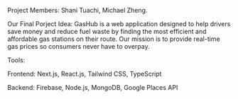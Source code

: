 Project Members: Shani Tuachi, Michael Zheng. 

Our Final Porject Idea: GasHub is a web application designed to help drivers save money and reduce fuel waste by finding the most efficient and affordable gas stations on their route. 
Our mission is to provide real-time gas prices so consumers never have to overpay.

Tools:

Frontend:
Next.js,
React.js,
Tailwind CSS,
TypeScript

Backend:
Firebase,
Node.js,
MongoDB,
Google Places API

